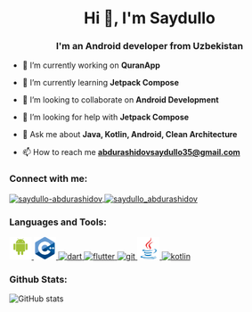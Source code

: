 <h1 align="center">Hi 👋, I'm Saydullo</h1>
<h3 align="center">I'm an Android developer from Uzbekistan</h3>

- 🔭 I’m currently working on **QuranApp**

- 🌱 I’m currently learning **Jetpack Compose**

- 👯 I’m looking to collaborate on **Android Development**

- 🤝 I’m looking for help with **Jetpack Compose**

- 💬 Ask me about **Java, Kotlin, Android, Clean Architecture**

- 📫 How to reach me **abdurashidovsaydullo35@gmail.com**

<h3 align="left">Connect with me:</h3>
<p align="left">
  <a href="https://linkedin.com/in/saydullo-abdurashidov" target="_blank">
    <img align="center" src="https://cdn.jsdelivr.net/npm/simple-icons@3.0.1/icons/linkedin.svg" alt="saydullo-abdurashidov" height="30" width="40" />
  </a>
  <a href="https://t.me/Saydullo_Abdurashidov" target="_blank">
    <img align="center" src="https://upload.wikimedia.org/wikipedia/commons/8/82/Telegram_logo.svg" alt="saydullo_abdurashidov" height="30" width="30" />
  </a>
</p>

<h3 align="left">Languages and Tools:</h3>
<p align="left">
  <a href="https://developer.android.com" target="_blank" rel="noreferrer">
    <img src="https://raw.githubusercontent.com/devicons/devicon/master/icons/android/android-original-wordmark.svg" alt="android" width="40" height="40"/>
  </a>
  <a href="https://www.w3schools.com/cpp/" target="_blank" rel="noreferrer">
    <img src="https://raw.githubusercontent.com/devicons/devicon/master/icons/cplusplus/cplusplus-original.svg" alt="cplusplus" width="40" height="40"/>
  </a>
  <a href="https://dart.dev" target="_blank" rel="noreferrer">
    <img src="https://www.vectorlogo.zone/logos/dartlang/dartlang-icon.svg" alt="dart" width="40" height="40"/>
  </a>
  <a href="https://flutter.dev" target="_blank" rel="noreferrer">
    <img src="https://www.vectorlogo.zone/logos/flutterio/flutterio-icon.svg" alt="flutter" width="40" height="40"/>
  </a>
  <a href="https://git-scm.com/" target="_blank" rel="noreferrer">
    <img src="https://www.vectorlogo.zone/logos/git-scm/git-scm-icon.svg" alt="git" width="40" height="40"/>
  </a>
  <a href="https://www.java.com" target="_blank" rel="noreferrer">
    <img src="https://raw.githubusercontent.com/devicons/devicon/master/icons/java/java-original.svg" alt="java" width="40" height="40"/>
  </a>
  <a href="https://kotlinlang.org" target="_blank" rel="noreferrer">
    <img src="https://www.vectorlogo.zone/logos/kotlinlang/kotlinlang-icon.svg" alt="kotlin" width="40" height="40"/>
  </a>
</p>


<h3 align="left">Github Stats: </h3>

![GitHub stats](https://github-readme-stats.vercel.app/api?username=abdurashidovvv&show_icons=true)
